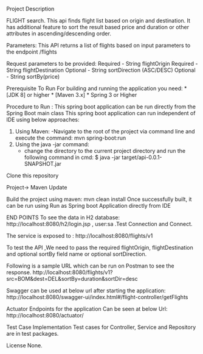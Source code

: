 Project Description

FLIGHT search.
This api finds flight list based on origin and destination. 
It has additional feature to sort the result based price and duration or other attributes in ascending/descending order.

Parameters:
This API returns a list of flights based on input parameters to the endpoint /flights

Request parameters to be provided: Required - String flightOrigin 
                                   Required - String flightDestination
                                Optional - String sortDirection (ASC/DESC)
                                Optional - String sortBy(price) 

Prerequisite To Run
For building and running the application you need: * [JDK 8] or higher * [Maven 3.x] * Spring 3 or Higher

Procedure to Run :
This spring boot application can be run directly from the Spring Boot main class
This spring boot application can run independent of IDE using below approaches:
1) Using Maven: 
    -Navigate to the root of the project via command line and execute the command: mvn spring-boot:run
2) Using the java -jar command:
   - change the directory to the current project directory and run the following command in cmd: 
   $ java -jar target/api-0.0.1-SNAPSHOT.jar

Clone this repository

Project-> Maven Update

Build the project using maven:	mvn clean install
Once successfully built, it can be run using Run as Spring boot Application directly from IDE

END POINTS
To see the data in H2 database: http://localhost:8080/h2/login.jsp , user:sa .Test Connection and Connect.

The service is exposed to : http://localhost:8080/flights/v1

To test the API ,We need to pass the required flightOrigin, flightDestination and optional sortBy field name or optional sortDirection.

Following is a sample URL which can be run on Postman to see the response.
http://localhost:8080/flights/v1?src=BOM&dest=DEL&sortBy=duration&sortDir=desc

Swagger can be used at below url after starting the application:
http://localhost:8080/swagger-ui/index.html#/flight-controller/getFlights

Actuator Endpoints for the application Can be seen at below Url:
http://localhost:8080/actuator/

Test Case Implementation
Test cases for Controller, Service and Repository are in test packages.

License
None.

